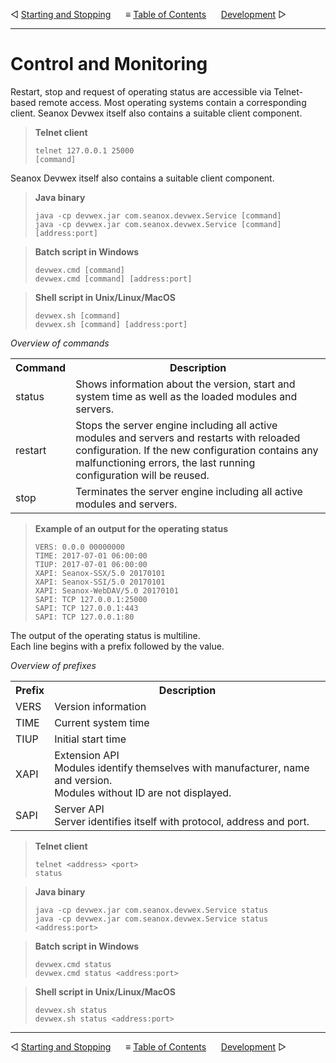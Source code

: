 &#9665; [Starting and Stopping](starting-and-stopping.md)
&nbsp;&nbsp;&nbsp;&nbsp; &#8801; [Table of Contents](README.md)
&nbsp;&nbsp;&nbsp;&nbsp; [Development](development.md) &#9655;
- - -

# Control and Monitoring
Restart, stop and request of operating status are accessible via Telnet-based
remote access. Most operating systems contain a corresponding client. Seanox
Devwex itself also contains a suitable client component.
        
> __Telnet client__
> ```
> telnet 127.0.0.1 25000
> [command]
> ```

Seanox Devwex itself also contains a suitable client component.

> __Java binary__ 
> ```
> java -cp devwex.jar com.seanox.devwex.Service [command]
> java -cp devwex.jar com.seanox.devwex.Service [command] [address:port]
> ```

> __Batch script in Windows__
> ```
> devwex.cmd [command]
> devwex.cmd [command] [address:port]
> ```

> __Shell script in Unix/Linux/MacOS__
> ```
> devwex.sh [command]
> devwex.sh [command] [address:port]
> ```
          
_Overview of commands_
<table>
  <tr>
    <th>Command</th>
    <th>Description</th>
  </tr>
  <tr>
    <td>status</td>
    <td>
      Shows information about the version, start and system time as well as the
      loaded modules and servers.
    </td>
  </tr>
  <tr>
    <td>restart</td>
    <td>
      Stops the server engine including all active modules and servers and
      restarts with reloaded configuration. If the new configuration contains
      any malfunctioning errors, the last running configuration will be reused.
    </td>
  </tr>
  <tr>
    <td>stop</td>
    <td>
      Terminates the server engine including all active modules and servers.
    </td>
  </tr>
</table>

> __Example of an output for the operating status__
>
> ```
> VERS: 0.0.0 00000000
> TIME: 2017-07-01 06:00:00
> TIUP: 2017-07-01 06:00:00
> XAPI: Seanox-SSX/5.0 20170101
> XAPI: Seanox-SSI/5.0 20170101
> XAPI: Seanox-WebDAV/5.0 20170101
> SAPI: TCP 127.0.0.1:25000
> SAPI: TCP 127.0.0.1:443
> SAPI: TCP 127.0.0.1:80
> ```

The output of the operating status is multiline.  
Each line begins with a prefix followed by the value.

_Overview of prefixes_
<table>
  <tr>
    <th>Prefix</th>
    <th>Description</th>
  </tr>
  <tr>
    <td>VERS</td>
    <td>
      Version information
    </td>
  </tr>
  <tr>
    <td>TIME</td>
    <td>
      Current system time
    </td>
  </tr>
  <tr>
    <td>TIUP</td>
    <td>
      Initial start time
    </td>
  </tr>
  <tr>
    <td>XAPI</td>
    <td>
      Extension API<br>
      Modules identify themselves with manufacturer, name and
      version.<br>
      Modules without ID are not displayed.
    </td>
  </tr>
  <tr>
    <td>SAPI</td>
    <td>
      Server API<br>
      Server identifies itself with protocol, address and port.
    </td>
  </tr>
</table>

> __Telnet client__
> ```
> telnet <address> <port>
> status
> ```

> __Java binary__
> ```
> java -cp devwex.jar com.seanox.devwex.Service status
> java -cp devwex.jar com.seanox.devwex.Service status <address:port>
> ```


> __Batch script in Windows__
> ```
> devwex.cmd status
> devwex.cmd status <address:port>
> ```

> __Shell script in Unix/Linux/MacOS__
> ```
> devwex.sh status
> devwex.sh status <address:port>
> ```



- - -
&#9665; [Starting and Stopping](starting-and-stopping.md)
&nbsp;&nbsp;&nbsp;&nbsp; &#8801; [Table of Contents](README.md)
&nbsp;&nbsp;&nbsp;&nbsp; [Development](development.md) &#9655;
